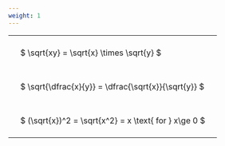 ```yaml
---
weight: 1
---
```


<style type="text/css">
#T_cd5fc th.col_heading {
  text-align: left;
  font-size: 1em;
}
#T_cd5fc td {
  text-align: left;
  font-size: 1em;
  padding: 1.5em;
}
</style>
<table id="T_cd5fc">
  <thead>
  </thead>
  <tbody>
    <tr>
      <td id="T_cd5fc_row0_col0" class="data row0 col0" >$ \sqrt{xy} = \sqrt{x} \times \sqrt{y} $</td>
    </tr>
    <tr>
      <td id="T_cd5fc_row1_col0" class="data row1 col0" >$ \sqrt{\dfrac{x}{y}} = \dfrac{\sqrt{x}}{\sqrt{y}} $</td>
    </tr>
    <tr>
      <td id="T_cd5fc_row2_col0" class="data row2 col0" >$ (\sqrt{x})^2 = \sqrt{x^2} = x \text{ for } x\ge 0 $</td>
    </tr>
  </tbody>
</table>
